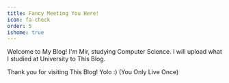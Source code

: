 ```yaml
---
title: Fancy Meeting You Here!
icon: fa-check
order: 5
ishome: true
---
```


Welcome to My Blog!
I'm Mir, studying Computer Science.
I will upload what I studied at University to This Blog.

Thank you for visiting This Blog!
Yolo :) (You Only Live Once)
